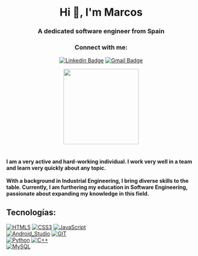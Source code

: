 <h1 align="center">Hi 👋, I'm Marcos</h1>
<h3 align="center">A dedicated software engineer from Spain</h3>

<h3 align="center">Connect with me:</h3>
<div align="center"> 

[![Linkedin Badge](https://img.shields.io/badge/LinkedIn-0077B5?style=for-the-badge&logo=linkedin&logoColor=white)](www.linkedin.com/in/marcos-lópez-a04ab72aa)
[![Gmail Badge](https://img.shields.io/badge/Gmail-D14836?style=for-the-badge&logo=gmail&logoColor=white)](mailto:marcoslopezgarau@gmail.com)
</div>

<div align="center" display="flex">
  <img align='center' src='https://github.com/marquituswp/marquituswp/assets/145436573/9796765b-c893-41f1-ba49-5344aa2bbfbf' width='200'>
</div><br>

<h4>
  I am a very active and hard-working individual. I work very well in a team and learn very quickly about any topic.
  <br><br>
  With a background in Industrial Engineering, I bring diverse skills to the table. Currently, I am furthering my education in Software Engineering, passionate about expanding my knowledge in this field.
</h4>

## Tecnologías:
[![HTML5](https://img.shields.io/badge/HTML5-999999?style=for-the-badge&logo=HTML5&logoColor=white&labelColor=101010)]()
[![CSS3](https://img.shields.io/badge/CSS3-FA7343?style=for-the-badge&logo=CSS3&logoColor=white&labelColor=101010)]()
[![JavaScript](https://img.shields.io/badge/JavaScript-F7DF1E?style=for-the-badge&logo=javascript&logoColor=white&labelColor=101010)]()
</br>
[![Android_Studio](https://img.shields.io/badge/Android_Studio-3DDC84?style=for-the-badge&logo=android-studio&logoColor=white&labelColor=101010)]()
[![GIT](https://img.shields.io/badge/GIT-1575F9?style=for-the-badge&logo=GIT&logoColor=white&labelColor=101010)]()
</br>
[![Python](https://img.shields.io/badge/Python-yellow?style=for-the-badge&logo=python&logoColor=white&labelColor=101010)]()
[![C++](https://img.shields.io/badge/C++-1575F9?style=for-the-badge&logo=Cplusplus&logoColor=white&labelColor=101010)]()
</br>
[![MySQL](https://img.shields.io/badge/MySQL-4479A1?style=for-the-badge&logo=mysql&logoColor=white&labelColor=101010)]()
</br>

